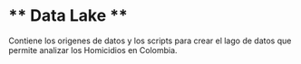 # ** Data Lake **

Contiene los origenes de datos y los scripts para crear el lago de datos que permite analizar los Homicidios en Colombia.

